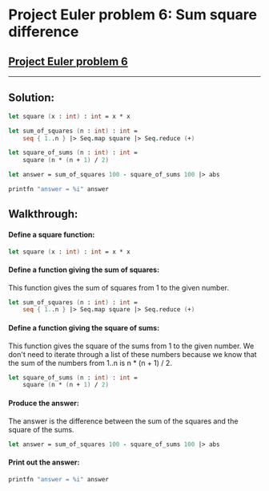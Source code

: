 # Project Euler problem 6: Sum square difference
[Project Euler problem 6](https://projecteuler.net/problem=6)
---
___
## Solution:
```fsharp
let square (x : int) : int = x * x

let sum_of_squares (n : int) : int =
    seq { 1..n } |> Seq.map square |> Seq.reduce (+)

let square_of_sums (n : int) : int =
    square (n * (n + 1) / 2)

let answer = sum_of_squares 100 - square_of_sums 100 |> abs

printfn "answer = %i" answer
```

## Walkthrough:

#### Define a square function:
```fsharp
let square (x : int) : int = x * x
```

#### Define a function giving the sum of squares:
This function gives the sum of squares from 1 to the given number.
```fsharp
let sum_of_squares (n : int) : int =
    seq { 1..n } |> Seq.map square |> Seq.reduce (+)
```

#### Define a function giving the square of sums:
This function gives the square of the sums from 1 to the given number. We don't need to iterate through a list of these numbers because we know that the sum of the numbers from 1..n is n * (n + 1) / 2.
```fsharp
let square_of_sums (n : int) : int =
    square (n * (n + 1) / 2)
```

#### Produce the answer:
The answer is the difference between the sum of the squares and the square of the sums.
```fsharp
let answer = sum_of_squares 100 - square_of_sums 100 |> abs
```

#### Print out the answer:
```fsharp
printfn "answer = %i" answer
```
